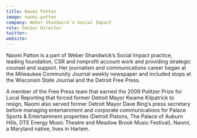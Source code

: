 ```yaml
---
title: Naomi Patton
image: naomi-patton
company: Weber Shandwick’s Social Impact
role: Senior Director
twitter: 
website: 
---
```

Naomi Patton is a part of Weber Shandwick’s Social Impact practice, leading foundation, CSR and nonprofit account work and providing strategic counsel and support. Her journalism and communications career began at the Milwaukee Community Journal weekly newspaper and included stops at the Wisconsin State Journal and the Detroit Free Press.

A member of the Free Press team that earned the 2009 Pulitzer Prize for Local Reporting that forced former Detroit Mayor Kwame Kilpatrick to resign, Naomi also served former Detroit Mayor Dave Bing’s press secretary before managing entertainment and corporate communications for Palace Sports &amp; Entertainment properties (Detroit Pistons, The Palace of Auburn Hills, DTE Energy Music Theatre and Meadow Brook Music Festival). Naomi, a Maryland native, lives in Harlem.